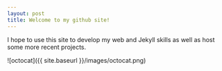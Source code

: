 ```yaml
---
layout: post
title: Welcome to my github site!
---
```


I hope to use this site to develop my web and Jekyll skills as well as host some more recent projects.

![octocat]({{ site.baseurl }}/images/octocat.png)
